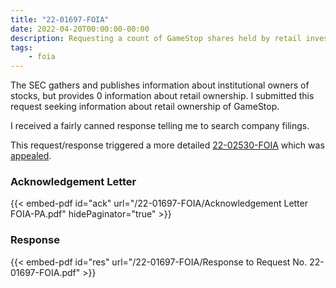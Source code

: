 ```yaml
---
title: "22-01697-FOIA"
date: 2022-04-20T00:00:00-00:00
description: Requesting a count of GameStop shares held by retail investors.
tags:
    - foia
---
```


The SEC gathers and publishes information about institutional owners of stocks, but provides 0 information about retail ownership. I submitted this request seeking information about retail ownership of GameStop.

I received a fairly canned response telling me to search company filings.

This request/response triggered a more detailed [22-02530-FOIA][22-02530-FOIA] which was [appealed][22-00522-APPS].

### Acknowledgement Letter

{{< embed-pdf id="ack" url="/22-01697-FOIA/Acknowledgement Letter FOIA-PA.pdf" hidePaginator="true" >}}

### Response

{{< embed-pdf id="res" url="/22-01697-FOIA/Response to Request No. 22-01697-FOIA.pdf" >}}

[22-02530-FOIA]: /2022/07/22-02530-foia/
[22-00522-APPS]: /2022/08/22-00522-apps/